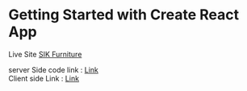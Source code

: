 # Getting Started with Create React App

Live Site  [SIK Furniture ](https://assignment-12-c233c.web.app/)


server Side code link : <a href="https://github.com/SalmanIbnaKabir/SIK-Furniture-Server">Link<a/>
  <br/>
Client side Link : <a href="https://github.com/SalmanIbnaKabir/SIK-Furniture-client">Link<a/>


